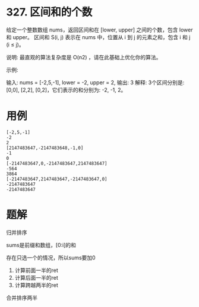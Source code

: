 # 327. 区间和的个数
给定一个整数数组 nums，返回区间和在 [lower, upper] 之间的个数，包含 lower 和 upper。
区间和 S(i, j) 表示在 nums 中，位置从 i 到 j 的元素之和，包含 i 和 j (i ≤ j)。

说明:
最直观的算法复杂度是 O(n2) ，请在此基础上优化你的算法。

示例:

输入: nums = [-2,5,-1], lower = -2, upper = 2,
输出: 3 
解释: 3个区间分别是: [0,0], [2,2], [0,2]，它们表示的和分别为: -2, -1, 2。


# 用例
```
[-2,5,-1]
-2
2
[2147483647,-2147483648,-1,0]
-1
0
[-2147483647,0,-2147483647,2147483647]
-564
3864
[-2147483647,2147483647,-2147483647,0]
-2147483647
-2147483647
```

# 题解

归并排序

sums是前缀和数组，[0:i]的和

存在只选一个的情况，所以sums要加0

1. 计算前面一半的ret
2. 计算后面一半的ret
3. 计算跨越两半的ret

合并排序两半


